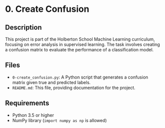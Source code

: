 # 0. Create Confusion

## Description
This project is part of the Holberton School Machine Learning curriculum, focusing on error analysis in supervised learning. The task involves creating a confusion matrix to evaluate the performance of a classification model.

## Files
- `0-create_confusion.py`: A Python script that generates a confusion matrix given true and predicted labels.
- `README.md`: This file, providing documentation for the project.

## Requirements
- Python 3.5 or higher
- NumPy library (`import numpy as np` is allowed)
